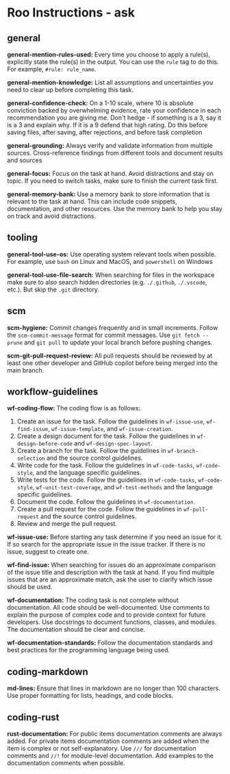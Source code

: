 # Roo Instructions - ask

## general

**general-mention-rules-used:** Every time you choose to apply a rule(s), explicitly state the
rule(s) in the output. You can use the `rule` tag to do this. For example, `#rule: rule_name`.

**general-mention-knowledge:** List all assumptions and uncertainties you need to clear up before
completing this task.

**general-confidence-check:** On a 1-10 scale, where 10 is absolute conviction backed by overwhelming evidence, rate your confidence in each recommendation you are giving me.
Don't hedge - if something is a 3, say it is a 3 and explain why. If it is a 9 defend that high rating.
Do this before saving files, after saving, after rejections, and before task completion

**general-grounding:** Always verify and validate information from multiple sources. Cross-reference findings from
different tools and document results and sources

**general-focus:** Focus on the task at hand. Avoid distractions and stay on topic.
If you need to switch tasks, make sure to finish the current task first.

**general-memory-bank:** Use a memory bank to store information that is relevant to the task at hand.
This can include code snippets, documentation, and other resources. Use the memory bank to help you stay on track and avoid distractions.


## tooling

**general-tool-use-os:** Use operating system relevant tools when possible. For example, use
`bash` on Linux and MacOS, and `powershell` on Windows

**general-tool-use-file-search:** When searching for files in the workspace make sure to also
search hidden directories (e.g. `./.github`, `./.vscode`, etc.). But skip the `.git` directory.


## scm

**scm-hygiene:** Commit changes frequently and in small increments. Follow the `scm-commit-message` format for commit messages. Use
`git fetch --prune` and `git pull` to update your local branch before pushing changes.

**scm-git-pull-request-review:** All pull requests should be reviewed by at least one other developer and
GitHub copilot before being merged into the main branch.


## workflow-guidelines

**wf-coding-flow:** The coding flow is as follows:
1. Create an issue for the task. Follow the guidelines in `wf-issue-use`, `wf-find-issue`, `wf-issue-template`, and `wf-issue-creation`.
2. Create a design document for the task. Follow the guidelines in `wf-design-before-code` and `wf-design-spec-layout`.
3. Create a branch for the task. Follow the guidelines in `wf-branch-selection` and the source control guidelines.
4. Write code for the task. Follow the guidelines in `wf-code-tasks`, `wf-code-style`, and the language specific guidelines.
5. Write tests for the code. Follow the guidelines in `wf-code-tasks`, `wf-code-style`, `wf-unit-test-coverage`, and `wf-test-methods` and the language specific guidelines.
6. Document the code. Follow the guidelines in `wf-documentation`.
7. Create a pull request for the code. Follow the guidelines in `wf-pull-request` and the source control guidelines.
8. Review and merge the pull request.

**wf-issue-use:** Before starting any task determine if you need an issue for it. If so search for the
appropriate issue in the issue tracker. If there is no issue, suggest to create one.

**wf-find-issue:** When searching for issues
do an approximate comparison of the issue title and description with the task at hand. If you find multiple
issues that are an approximate match, ask the user to clarify which issue should be used.

**wf-documentation:** The coding task is not complete without documentation. All code should be
well-documented. Use comments to explain the purpose of complex code and to provide context for
future developers. Use docstrings to document functions, classes, and modules. The documentation
should be clear and concise.

**wf-documentation-standards:** Follow the documentation standards and best practices for the
programming language being used.


## coding-markdown

**md-lines:** Ensure that lines in markdown are no longer than 100 characters. Use proper formatting for lists, headings, and code blocks.


## coding-rust

**rust-documentation:** For public items documentation comments are always added. For private items
documentation comments are added when the item is complex or not self-explanatory. Use `///` for
documentation comments and `//!` for module-level documentation. Add examples to the documentation
comments when possible.


